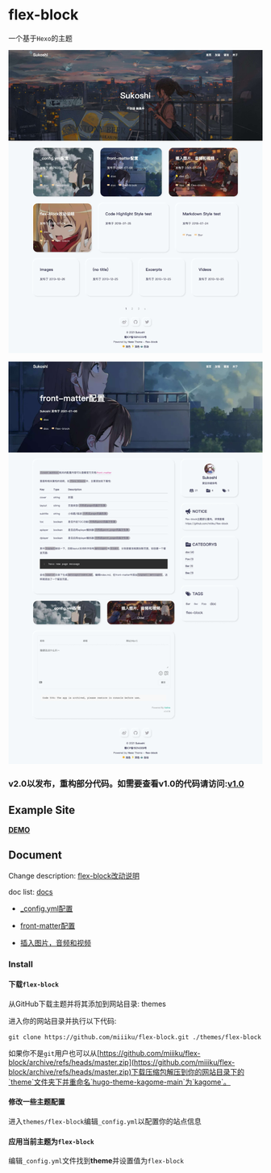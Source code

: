 
# flex-block

一个基于`Hexo`的主题

![flex-block--home](./screenshots/flex-block--home.jpeg)

![flex-block--post](./screenshots/flex-block--post.jpeg)

### v2.0以发布，重构部分代码。如需要查看v1.0的代码请访问:[v1.0](https://github.com/miiiku/flex-block/tree/v1.0)


## Example Site

**[DEMO](https://kiyori.xyz)**

## Document

Change description: [flex-block改动说明](https://kiyori.xyz/2021/07/080920.html)

doc list: [docs](https://kiyori.xyz/categories/doc/)

- [_config.yml配置](https://kiyori.xyz/2021/07/081144.html)

- [front-matter配置](https://kiyori.xyz/2021/07/081100.html)

- [插入图片，音频和视频](https://kiyori.xyz/2021/07/081010.html)


### Install

#### 下载`flex-block`

从GitHub下载主题并将其添加到网站目录: themes

进入你的网站目录并执行以下代码:

```
git clone https://github.com/miiiku/flex-block.git ./themes/flex-block
```

如果你不是`git`用户也可以从[https://github.com/miiiku/flex-block/archive/refs/heads/master.zip](https://github.com/miiiku/flex-block/archive/refs/heads/master.zip)下载压缩包解压到你的网站目录下的`theme`文件夹下并重命名`hugo-theme-kagome-main`为`kagome`。

#### 修改一些主题配置

进入`themes/flex-block`编辑`_config.yml`以配置你的站点信息

#### 应用当前主题为`flex-block`

编辑`_config.yml`文件找到**theme**并设置值为`flex-block`
